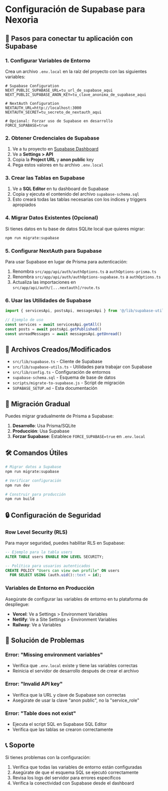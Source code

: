 # Configuración de Supabase para Nexoria

## 🚀 Pasos para conectar tu aplicación con Supabase

### 1. Configurar Variables de Entorno

Crea un archivo `.env.local` en la raíz del proyecto con las siguientes variables:

```env
# Supabase Configuration
NEXT_PUBLIC_SUPABASE_URL=tu_url_de_supabase_aqui
NEXT_PUBLIC_SUPABASE_ANON_KEY=tu_clave_anonima_de_supabase_aqui

# NextAuth Configuration
NEXTAUTH_URL=http://localhost:3000
NEXTAUTH_SECRET=tu_secreto_de_nextauth_aqui

# Opcional: Forzar uso de Supabase en desarrollo
FORCE_SUPABASE=true
```

### 2. Obtener Credenciales de Supabase

1. Ve a tu proyecto en [Supabase Dashboard](https://supabase.com/dashboard)
2. Ve a **Settings > API**
3. Copia la **Project URL** y **anon public** key
4. Pega estos valores en tu archivo `.env.local`

### 3. Crear las Tablas en Supabase

1. Ve a **SQL Editor** en tu dashboard de Supabase
2. Copia y ejecuta el contenido del archivo `supabase-schema.sql`
3. Esto creará todas las tablas necesarias con los índices y triggers apropiados

### 4. Migrar Datos Existentes (Opcional)

Si tienes datos en tu base de datos SQLite local que quieres migrar:

```bash
npm run migrate:supabase
```

### 5. Configurar NextAuth para Supabase

Para usar Supabase en lugar de Prisma para autenticación:

1. Renombra `src/app/api/auth/authOptions.ts` a `authOptions-prisma.ts`
2. Renombra `src/app/api/auth/authOptions-supabase.ts` a `authOptions.ts`
3. Actualiza las importaciones en `src/app/api/auth/[...nextauth]/route.ts`

### 6. Usar las Utilidades de Supabase

```typescript
import { servicesApi, postsApi, messagesApi } from '@/lib/supabase-utils'

// Ejemplo de uso
const services = await servicesApi.getAll()
const posts = await postsApi.getPublished()
const unreadMessages = await messagesApi.getUnread()
```

## 📁 Archivos Creados/Modificados

- `src/lib/supabase.ts` - Cliente de Supabase
- `src/lib/supabase-utils.ts` - Utilidades para trabajar con Supabase
- `src/lib/config.ts` - Configuración de entornos
- `supabase-schema.sql` - Esquema de base de datos
- `scripts/migrate-to-supabase.js` - Script de migración
- `SUPABASE_SETUP.md` - Esta documentación

## 🔄 Migración Gradual

Puedes migrar gradualmente de Prisma a Supabase:

1. **Desarrollo**: Usa Prisma/SQLite
2. **Producción**: Usa Supabase
3. **Forzar Supabase**: Establece `FORCE_SUPABASE=true` en `.env.local`

## 🛠️ Comandos Útiles

```bash
# Migrar datos a Supabase
npm run migrate:supabase

# Verificar configuración
npm run dev

# Construir para producción
npm run build
```

## 🔒 Configuración de Seguridad

### Row Level Security (RLS)

Para mayor seguridad, puedes habilitar RLS en Supabase:

```sql
-- Ejemplo para la tabla users
ALTER TABLE users ENABLE ROW LEVEL SECURITY;

-- Política para usuarios autenticados
CREATE POLICY "Users can view own profile" ON users
  FOR SELECT USING (auth.uid()::text = id);
```

### Variables de Entorno en Producción

Asegúrate de configurar las variables de entorno en tu plataforma de despliegue:

- **Vercel**: Ve a Settings > Environment Variables
- **Netlify**: Ve a Site Settings > Environment Variables
- **Railway**: Ve a Variables

## 🐛 Solución de Problemas

### Error: "Missing environment variables"
- Verifica que `.env.local` existe y tiene las variables correctas
- Reinicia el servidor de desarrollo después de crear el archivo

### Error: "Invalid API key"
- Verifica que la URL y clave de Supabase son correctas
- Asegúrate de usar la clave "anon public", no la "service_role"

### Error: "Table does not exist"
- Ejecuta el script SQL en Supabase SQL Editor
- Verifica que las tablas se crearon correctamente

## 📞 Soporte

Si tienes problemas con la configuración:

1. Verifica que todas las variables de entorno están configuradas
2. Asegúrate de que el esquema SQL se ejecutó correctamente
3. Revisa los logs del servidor para errores específicos
4. Verifica la conectividad con Supabase desde el dashboard 